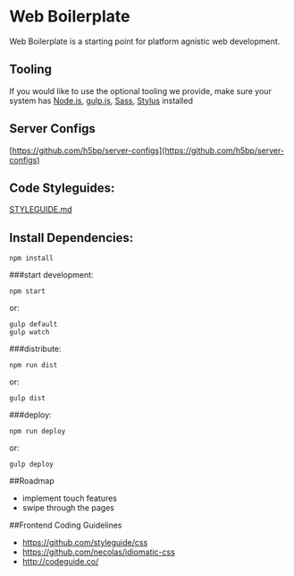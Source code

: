 Web Boilerplate
===============

Web Boilerplate is a starting point for platform agnistic web development.   

## Tooling

If you would like to use the optional tooling we provide, make sure your system has [Node.js](http://nodejs.org), [gulp.js](http://gulpjs.com),  [Sass](http://sass-lang.com/install),  [Stylus](http://learnboost.github.io/stylus/) installed

## Server Configs

[https://github.com/h5bp/server-configs](https://github.com/h5bp/server-configs)


## Code Styleguides:

[STYLEGUIDE.md](./STYLEGUIDE.md)


## Install Dependencies:
```
npm install
```
###start development:
```
npm start
```
or:
```
gulp default
gulp watch
```
###distribute:
```
npm run dist
```
or:
```
gulp dist
```
###deploy:
```
npm run deploy
```
or:
```
gulp deploy
```


##Roadmap

* implement touch features
* swipe through the pages


##Frontend Coding Guidelines

* https://github.com/styleguide/css
* https://github.com/necolas/idiomatic-css
* http://codeguide.co/

